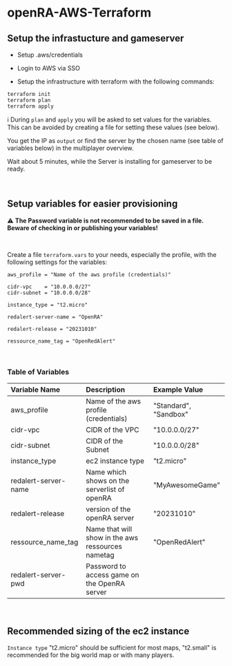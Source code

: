 # openRA-AWS-Terraform

## Setup the infrastucture and gameserver

- Setup .aws/credentials

- Login to AWS via SSO



- Setup the infrastructure with terraform with the following commands:

```
terraform init
terraform plan
terraform apply
```

:information_source: During `plan` and `apply` you will be asked to set values for the variables. This can be avoided by creating a file for setting these values (see below).

You get the IP as `output` or find the server by the chosen name (see table of variables below) in the multiplayer overview.

Wait about 5 minutes, while the Server is installing for gameserver to be ready.

</br>

## Setup variables for easier provisioning

:warning: **The Password variable is not recommended to be saved in a file. Beware of checking in or publishing your variables!**

</br>

Create a file `terraform.vars` to your needs, especially the profile, with the following settings for the variables:

```
aws_profile = "Name of the aws profile (credentials)"

cidr-vpc    = "10.0.0.0/27"
cidr-subnet = "10.0.0.0/28"

instance_type = "t2.micro"

redalert-server-name = "OpenRA"

redalert-release = "20231010"

ressource_name_tag = "OpenRedAlert"
```

</br>

### Table of Variables

| Variable Name        | Description                                       | Example Value         |
| :------------------- | :------------------------------------------------ | :-------------------- |
| aws_profile          | Name of the aws profile (credentials)             | "Standard", "Sandbox" |
| cidr-vpc             | CIDR of the VPC                                   | "10.0.0.0/27"         |
| cidr-subnet          | CIDR of the Subnet                                | "10.0.0.0/28"         |
| instance_type        | ec2 instance type                                 | "t2.micro"            |
| redalert-server-name | Name which shows on the serverlist of openRA      | "MyAwesomeGame"       |
| redalert-release     | version of the openRA server                      | "20231010"            |
| ressource_name_tag   | Name that will show in the aws ressources nametag | "OpenRedAlert"        |
| redalert-server-pwd  | Password to access game on the OpenRA server      |                       |

</br>

## Recommended sizing of the ec2 instance

`Instance type` "t2.micro" should be sufficient for most maps, "t2.small" is recommended for the big world map or with many players.

